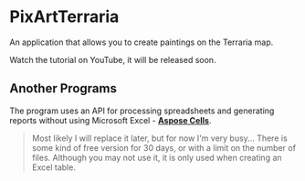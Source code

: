 # PixArtTerraria
An application that allows you to create paintings on the Terraria map.

Watch the tutorial on YouTube, it will be released soon.
## Another Programs
The program uses an API for processing spreadsheets and generating reports without using Microsoft Excel - [**Aspose Cells**](https://products.aspose.com/cells/net/).
> Most likely I will replace it later, but for now I'm very busy... There is some kind of free version for 30 days, or with a limit on the number of files. Although you may not use it, it is only used when creating an Excel table.

